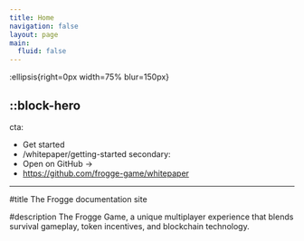 ```yaml
---
title: Home
navigation: false
layout: page
main:
  fluid: false
---
```


:ellipsis{right=0px width=75% blur=150px}

::block-hero
---
cta:
  - Get started
  - /whitepaper/getting-started
secondary:
  - Open on GitHub →
  - https://github.com/frogge-game/whitepaper
---

#title
The Frogge documentation site

#description
The Frogge Game, a unique multiplayer experience that blends survival gameplay, token incentives, and blockchain technology.